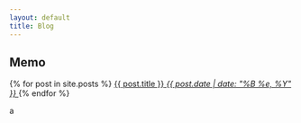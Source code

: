 ```yaml
---
layout: default
title: Blog
---
```


## Memo
{% for post in site.posts %}
<a class="blog-box" href="{{ post.url }}">
<span class="blog-title">{{ post.title }}</span>
<em class="blog-date">{{ post.date | date: "%B %e, %Y" }}</em>
</a>
{% endfor %}

a
